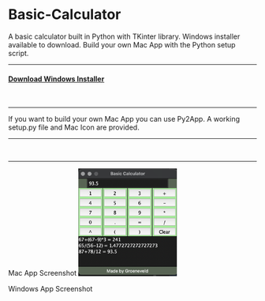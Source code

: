 # Basic-Calculator
A basic calculator built in Python with TKinter library. Windows installer available to download. Build your own Mac App with the Python setup script. 
<hr>
<h4><a href="https://github.com/groeneveldwoodstock/Basic-Calculator/blob/main/SetupBasicCalc.exe" target="_blank" rel="noopener noreferrer">Download Windows Installer</a></h4>
 
<br>
<hr>
If you want to build your own Mac App you can use Py2App. 
A working setup.py file and Mac Icon are provided. 
<hr>
<br>
<hr>
Mac App Screenshot
<img src="https://github.com/groeneveldwoodstock/Basic-Calculator/blob/main/CalcScreenshot.png" alt="Screen Shot" style="width:200px;">
  </body>

Windows App Screenshot

